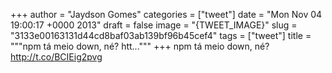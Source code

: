 
+++
author = "Jaydson Gomes"
categories = ["tweet"]
date = "Mon Nov 04 19:00:17 +0000 2013"
draft = false
image = "{TWEET_IMAGE}"
slug = "3133e00163131d44cd8baf03ab139bf96b45cef4"
tags = ["tweet"]
title = """npm tá meio down, né? htt..."""
+++
npm tá meio down, né? http://t.co/BCIEig2pvg
